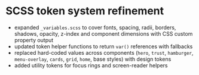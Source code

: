 # SCSS token system refinement

- expanded `_variables.scss` to cover fonts, spacing, radii, borders, shadows, opacity, z-index and component dimensions with CSS custom property output
- updated token helper functions to return `var()` references with fallbacks
- replaced hard-coded values across components (`hero`, `trust`, `hamburger`, `menu-overlay`, `cards`, `grid`, `home`, base styles) with design tokens
- added utility tokens for focus rings and screen-reader helpers
